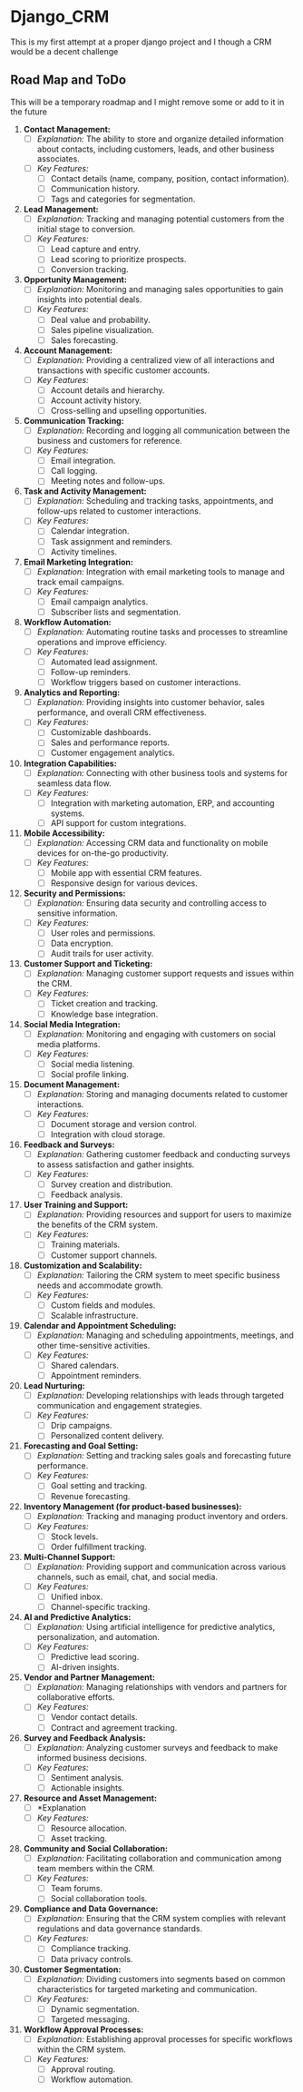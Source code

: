 # Django_CRM
This is my first attempt at a proper django project and I though a CRM would be a decent challenge


## Road Map and ToDo

This will be a temporary roadmap and I might remove some or add to it in the future 

1. **Contact Management:**
   - [ ] *Explanation:* The ability to store and organize detailed information about contacts, including customers, leads, and other business associates.
   - [ ] *Key Features:*
     - [ ] Contact details (name, company, position, contact information).
     - [ ] Communication history.
     - [ ] Tags and categories for segmentation.

2. **Lead Management:**
   - [ ] *Explanation:* Tracking and managing potential customers from the initial stage to conversion.
   - [ ] *Key Features:*
     - [ ] Lead capture and entry.
     - [ ] Lead scoring to prioritize prospects.
     - [ ] Conversion tracking.

3. **Opportunity Management:**
   - [ ] *Explanation:* Monitoring and managing sales opportunities to gain insights into potential deals.
   - [ ] *Key Features:*
     - [ ] Deal value and probability.
     - [ ] Sales pipeline visualization.
     - [ ] Sales forecasting.

4. **Account Management:**
   - [ ] *Explanation:* Providing a centralized view of all interactions and transactions with specific customer accounts.
   - [ ] *Key Features:*
     - [ ] Account details and hierarchy.
     - [ ] Account activity history.
     - [ ] Cross-selling and upselling opportunities.

5. **Communication Tracking:**
   - [ ] *Explanation:* Recording and logging all communication between the business and customers for reference.
   - [ ] *Key Features:*
     - [ ] Email integration.
     - [ ] Call logging.
     - [ ] Meeting notes and follow-ups.

6. **Task and Activity Management:**
   - [ ] *Explanation:* Scheduling and tracking tasks, appointments, and follow-ups related to customer interactions.
   - [ ] *Key Features:*
     - [ ] Calendar integration.
     - [ ] Task assignment and reminders.
     - [ ] Activity timelines.

7. **Email Marketing Integration:**
   - [ ] *Explanation:* Integration with email marketing tools to manage and track email campaigns.
   - [ ] *Key Features:*
     - [ ] Email campaign analytics.
     - [ ] Subscriber lists and segmentation.

8. **Workflow Automation:**
   - [ ] *Explanation:* Automating routine tasks and processes to streamline operations and improve efficiency.
   - [ ] *Key Features:*
     - [ ] Automated lead assignment.
     - [ ] Follow-up reminders.
     - [ ] Workflow triggers based on customer interactions.

9. **Analytics and Reporting:**
   - [ ] *Explanation:* Providing insights into customer behavior, sales performance, and overall CRM effectiveness.
   - [ ] *Key Features:*
     - [ ] Customizable dashboards.
     - [ ] Sales and performance reports.
     - [ ] Customer engagement analytics.

10. **Integration Capabilities:**
    - [ ] *Explanation:* Connecting with other business tools and systems for seamless data flow.
    - [ ] *Key Features:*
      - [ ] Integration with marketing automation, ERP, and accounting systems.
      - [ ] API support for custom integrations.

11. **Mobile Accessibility:**
    - [ ] *Explanation:* Accessing CRM data and functionality on mobile devices for on-the-go productivity.
    - [ ] *Key Features:*
      - [ ] Mobile app with essential CRM features.
      - [ ] Responsive design for various devices.

12. **Security and Permissions:**
    - [ ] *Explanation:* Ensuring data security and controlling access to sensitive information.
    - [ ] *Key Features:*
      - [ ] User roles and permissions.
      - [ ] Data encryption.
      - [ ] Audit trails for user activity.

13. **Customer Support and Ticketing:**
    - [ ] *Explanation:* Managing customer support requests and issues within the CRM.
    - [ ] *Key Features:*
      - [ ] Ticket creation and tracking.
      - [ ] Knowledge base integration.

14. **Social Media Integration:**
    - [ ] *Explanation:* Monitoring and engaging with customers on social media platforms.
    - [ ] *Key Features:*
      - [ ] Social media listening.
      - [ ] Social profile linking.

15. **Document Management:**
    - [ ] *Explanation:* Storing and managing documents related to customer interactions.
    - [ ] *Key Features:*
      - [ ] Document storage and version control.
      - [ ] Integration with cloud storage.

16. **Feedback and Surveys:**
    - [ ] *Explanation:* Gathering customer feedback and conducting surveys to assess satisfaction and gather insights.
    - [ ] *Key Features:*
      - [ ] Survey creation and distribution.
      - [ ] Feedback analysis.

17. **User Training and Support:**
    - [ ] *Explanation:* Providing resources and support for users to maximize the benefits of the CRM system.
    - [ ] *Key Features:*
      - [ ] Training materials.
      - [ ] Customer support channels.

18. **Customization and Scalability:**
    - [ ] *Explanation:* Tailoring the CRM system to meet specific business needs and accommodate growth.
    - [ ] *Key Features:*
      - [ ] Custom fields and modules.
      - [ ] Scalable infrastructure.

19. **Calendar and Appointment Scheduling:**
    - [ ] *Explanation:* Managing and scheduling appointments, meetings, and other time-sensitive activities.
    - [ ] *Key Features:*
      - [ ] Shared calendars.
      - [ ] Appointment reminders.

20. **Lead Nurturing:**
    - [ ] *Explanation:* Developing relationships with leads through targeted communication and engagement strategies.
    - [ ] *Key Features:*
      - [ ] Drip campaigns.
      - [ ] Personalized content delivery.

21. **Forecasting and Goal Setting:**
    - [ ] *Explanation:* Setting and tracking sales goals and forecasting future performance.
    - [ ] *Key Features:*
      - [ ] Goal setting and tracking.
      - [ ] Revenue forecasting.

22. **Inventory Management (for product-based businesses):**
    - [ ] *Explanation:* Tracking and managing product inventory and orders.
    - [ ] *Key Features:*
      - [ ] Stock levels.
      - [ ] Order fulfillment tracking.

23. **Multi-Channel Support:**
    - [ ] *Explanation:* Providing support and communication across various channels, such as email, chat, and social media.
    - [ ] *Key Features:*
      - [ ] Unified inbox.
      - [ ] Channel-specific tracking.

24. **AI and Predictive Analytics:**
    - [ ] *Explanation:* Using artificial intelligence for predictive analytics, personalization, and automation.
    - [ ] *Key Features:*
      - [ ] Predictive lead scoring.
      - [ ] AI-driven insights.

25. **Vendor and Partner Management:**
    - [ ] *Explanation:* Managing relationships with vendors and partners for collaborative efforts.
    - [ ] *Key Features:*
      - [ ] Vendor contact details.
      - [ ] Contract and agreement tracking.

26. **Survey and Feedback Analysis:**
    - [ ] *Explanation:* Analyzing customer surveys and feedback to make informed business decisions.
    - [ ] *Key Features:*
      - [ ] Sentiment analysis.
      - [ ] Actionable insights.

27. **Resource and Asset Management:**
    - [ ] *Explanation
    - [ ] *Key Features:*
      - [ ] Resource allocation.
      - [ ] Asset tracking.

28. **Community and Social Collaboration:**
    - [ ] *Explanation:* Facilitating collaboration and communication among team members within the CRM.
    - [ ] *Key Features:*
      - [ ] Team forums.
      - [ ] Social collaboration tools.

29. **Compliance and Data Governance:**
    - [ ] *Explanation:* Ensuring that the CRM system complies with relevant regulations and data governance standards.
    - [ ] *Key Features:*
      - [ ] Compliance tracking.
      - [ ] Data privacy controls.

30. **Customer Segmentation:**
    - [ ] *Explanation:* Dividing customers into segments based on common characteristics for targeted marketing and communication.
    - [ ] *Key Features:*
      - [ ] Dynamic segmentation.
      - [ ] Targeted messaging.

31. **Workflow Approval Processes:**
    - [ ] *Explanation:* Establishing approval processes for specific workflows within the CRM system.
    - [ ] *Key Features:*
      - [ ] Approval routing.
      - [ ] Workflow automation.